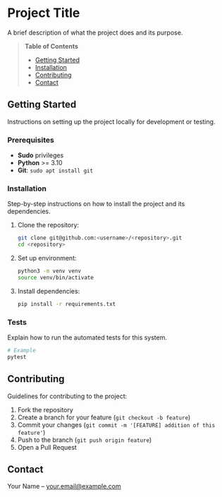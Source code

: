 # Project Title

A brief description of what the project does and its purpose.

> **Table of Contents**
>
> - [Getting Started](#getting-started)
> - [Installation](#installation)
> - [Contributing](#contributing)
> - [Contact](#contact)

## Getting Started

Instructions on setting up the project locally for development or testing.

### Prerequisites

- **Sudo** privileges
- **Python** >= 3.10
- **Git**: `sudo apt install git`

### Installation

Step-by-step instructions on how to install the project and its dependencies.

1. Clone the repository:
    ```bash
    git clone git@github.com:<username>/<repository>.git
    cd <repository>
    ```
2. Set up environment:
    ```bash
    python3 -m venv venv
    source venv/bin/activate
    ```
3. Install dependencies:
    ```bash
    pip install -r requirements.txt
    ```

### Tests

Explain how to run the automated tests for this system.
```bash
# Example
pytest
```

## Contributing
Guidelines for contributing to the project:

1. Fork the repository
2. Create a branch for your feature (`git checkout -b feature`)
3. Commit your changes (`git commit -m '[FEATURE] addition of this feature'`)
4. Push to the branch (`git push origin feature`)
5. Open a Pull Request

## Contact

Your Name – your.email@example.com
